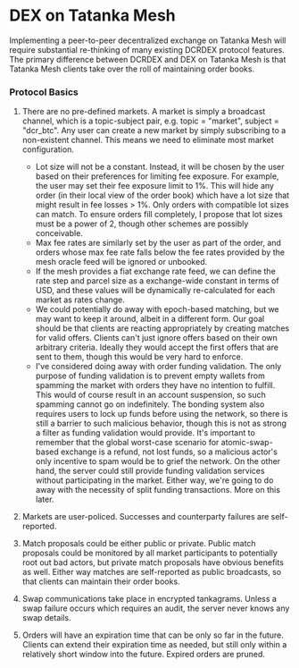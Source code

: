 # DEX on Tatanka Mesh

Implementing a peer-to-peer decentralized exchange on Tatanka Mesh will require
substantial re-thinking of many existing DCRDEX protocol features. The primary
difference between DCRDEX and DEX on Tatanka Mesh is that Tatanka Mesh clients
take over the roll of maintaining order books.

### Protocol Basics

1) There are no pre-defined markets. A market is simply a broadcast channel,
which is a topic-subject pair, e.g. topic = "market", subject = "dcr_btc". Any
user can create a new market by simply subscribing to a non-existent channel.
This means we need to eliminate most market configuration.
    - Lot size will not be a constant. Instead, it will be chosen by the user
    based on their preferences for limiting fee exposure. For example, the user
    may set their fee exposure limit to 1%. This will hide any order (in their
    local view of the order book) which have a lot size that might result in fee
    losses > 1%. Only orders with compatible lot sizes can match. To ensure
    orders fill completely, I propose that lot sizes must be a power of 2,
    though other schemes are possibly conceivable.
    - Max fee rates are similarly set by the user as part of the order, and
    orders whose max fee rate falls below the fee rates provided by the mesh
    oracle feed will be ignored or unbooked.
    - If the mesh provides a fiat exchange rate feed, we can define the rate
    step and parcel size as a exchange-wide constant in terms of USD, and these
    values will be dynamically re-calculated for each market as rates change.
    - We could potentially do away with epoch-based matching, but we may want to
    keep it around, albeit in a different form. Our goal should be that clients
    are reacting appropriately by creating matches for valid offers. Clients
    can't just ignore offers based on their own arbitrary criteria. Ideally
    they would accept the first offers that are sent to them, though this would
    be very hard to enforce.
    - I've considered doing away with order funding validation. The only purpose
    of funding validation is to prevent empty wallets from spamming the market
    with orders they have no intention to fulfill. This would of course result
    in an account suspension, so such spamming cannot go on indefinitely. The
    bonding system also requires users to lock up funds before using the
    network, so there is still a barrier to such malicious behavior, though this
    is not as strong a filter as funding validation would provide. It's
    important to remember that the global worst-case scenario for
    atomic-swap-based exchange is a refund, not lost funds, so a malicious
    actor's only incentive to spam would be to grief the network. On the other
    hand, the server could still provide funding validation services without
    participating in the market. Either way, we're going to do away with the
    necessity of split funding transactions. More on this later.


1) Markets are user-policed. Successes and counterparty failures are
self-reported.

1) Match proposals could be either public or private. Public match proposals
could be monitored by all market participants to potentially root out bad
actors, but private match proposals have obvious benefits as well. Either way
matches are self-reported as public broadcasts, so that clients can maintain
their order books.

1) Swap communications take place in encrypted tankagrams. Unless a swap failure
occurs which requires an audit, the server never knows any swap details.

1) Orders will have an expiration time that can be only so far in the future.
Clients can extend their expiration time as needed, but still only within a
relatively short window into the future. Expired orders are pruned.
